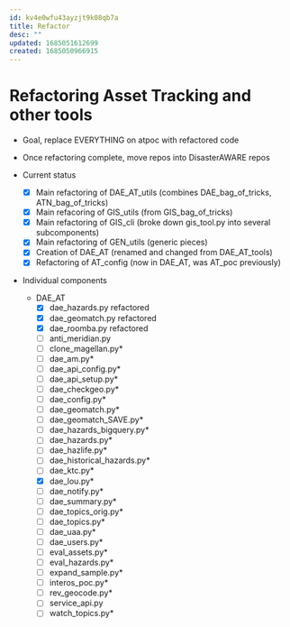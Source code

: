 ```yaml
---
id: kv4e0wfu43ayzjt9k08qb7a
title: Refactor
desc: ""
updated: 1685051612699
created: 1685050966915
---
```


# Refactoring Asset Tracking and other tools

- Goal, replace EVERYTHING on atpoc with refactored code
- Once refactoring complete, move repos into DisasterAWARE repos
- Current status

  - [x] Main refactoring of DAE_AT_utils (combines DAE_bag_of_tricks, ATN_bag_of_tricks)
  - [x] Main refacoring of GIS_utils (from GIS_bag_of_tricks)
  - [x] Main refactoring of GIS_cli (broke down gis_tool.py into several subcomponents)
  - [x] Main refactoring of GEN_utils (generic pieces)
  - [x] Creation of DAE_AT (renamed and changed from DAE_AT_tools)
  - [x] Refactoring of AT_config (now in DAE_AT, was AT_poc previously)

- Individual components
  - DAE_AT
    - [x] dae_hazards.py refactored
    - [x] dae_geomatch.py refactored
    - [x] dae_roomba.py refactored
    - [ ] anti_meridian.py
    - [ ] clone_magellan.py\*
    - [ ] dae_am.py\*
    - [ ] dae_api_config.py\*
    - [ ] dae_api_setup.py\*
    - [ ] dae_checkgeo.py\*
    - [ ] dae_config.py\*
    - [ ] dae_geomatch.py\*
    - [ ] dae_geomatch_SAVE.py\*
    - [ ] dae_hazards_bigquery.py\*
    - [ ] dae_hazards.py\*
    - [ ] dae_hazlife.py\*
    - [ ] dae_historical_hazards.py\*
    - [ ] dae_ktc.py\*
    - [x] dae_lou.py\*
    - [ ] dae_notify.py\*
    - [ ] dae_summary.py\*
    - [ ] dae_topics_orig.py\*
    - [ ] dae_topics.py\*
    - [ ] dae_uaa.py\*
    - [ ] dae_users.py\*
    - [ ] eval_assets.py\*
    - [ ] eval_hazards.py\*
    - [ ] expand_sample.py\*
    - [ ] interos_poc.py\*
    - [ ] rev_geocode.py\*
    - [ ] service_api.py
    - [ ] watch_topics.py\*
